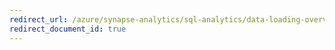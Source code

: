 ```yaml
---
redirect_url: /azure/synapse-analytics/sql-analytics/data-loading-overview
redirect_document_id: true
---
```

